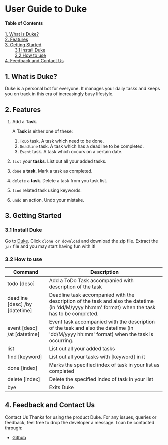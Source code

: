 # User Guide to Duke
#### Table of Contents
<a href="#1">1. What is Duke?</a>
<br />
<a href="#2">2. Features</a>
<br />
<a href="#3">3. Getting Started</a>
<br/>
&nbsp;&nbsp;&nbsp;&nbsp;&nbsp;&nbsp;&nbsp;&nbsp;<a href="#3.1">3.1 Install Duke</a>
<br/>
&nbsp;&nbsp;&nbsp;&nbsp;&nbsp;&nbsp;&nbsp;&nbsp;<a href="#3.1">3.2 How to use</a>
<br />
<a href="#4">4. Feedback and Contact Us</a>

## 1. What is Duke?
Duke is a personal bot for everyone. It manages your daily tasks and keeps you on
track in this era of increasingly busy lifestyle.

## 2. Features
1. Add a **Task**.
       
    A **Task** is either one of these:
    1. `ToDo` task. A task which need to be done.
    1. `Deadline` task. A task which has a deadline to be completed.
    1. `Event` task. A task which occurs on a certain date.
1. `list` your **tasks**. List out all your added tasks.
1. `done` a **task**. Mark a task as completed.
1. `delete` a **task**. Delete a task from you task list.
1. `find` related task using keywords.
1. `undo` an action. Undo your mistake.  

## 3. Getting Started

### 3.1 Install Duke
Go to [Duke](https://github.com/honhaochen/duke). Click `clone or download` and download the zip file. 
Extract the `jar` file and you may start having fun with it! 

### 3.2 How to use

Command | Description
----------- | -----------
todo [desc]                    | Add a ToDo Task accompanied with description of the task
deadline [desc] /by [datetime] | Deadline task accompanied with the description of the task and also the datetime (in 'dd/M/yyyy hh:mm' format) when the task has to be completed.
event [desc] /at [datetime]    | Event task accompanied with the description of the task and also the datetime (in 'dd/M/yyyy hh:mm' format) when the task is occurring.
list                           | List out all your added tasks
find [keyword]                 | List out all your tasks with [keyword] in it
done [index]                   | Marks the specified index of task in your list as completed
delete [index]                 | Delete the specified index of task in your list
bye                            | Exits Duke

## 4. Feedback and Contact Us
Contact Us
Thanks for using the product Duke. For any issues, queries or feedback, feel free to drop the developer a message. I can be contacted through:
* [Github](https://github.com/honhaochen)



